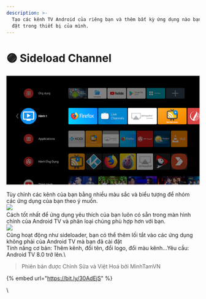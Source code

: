 ```yaml
---
description: >-
  Tạo các kênh TV Android của riêng bạn và thêm bất kỳ ứng dụng nào bạn đã cài
  đặt trong thiết bị của mình.
---
```


# 🟣 Sideload Channel

![](<../.gitbook/assets/image (10).png>)

Tùy chỉnh các kênh của bạn bằng nhiều màu sắc và biểu tượng để nhóm các ứng dụng của bạn theo ý muốn.\
[![](https://1.bp.blogspot.com/-F\_clEjgb694/Xy2TgzWw-mI/AAAAAAAAAb8/v--MNtlJ9nIHLrg114hUgKHgJOk44L\_SACPcBGAYYCw/s640/1.png)](https://1.bp.blogspot.com/-F\_clEjgb694/Xy2TgzWw-mI/AAAAAAAAAb8/v--MNtlJ9nIHLrg114hUgKHgJOk44L\_SACPcBGAYYCw/s1920/1.png)\
Cách tốt nhất để ứng dụng yêu thích của bạn luôn có sẵn trong màn hình chính của Android TV và phân loại chúng phù hợp hơn với bạn.\
[![](https://1.bp.blogspot.com/-Gve2wIHIYT8/Xy2ThISOhlI/AAAAAAAAAcA/J281cWA3AigFi6XEx9a3MpMEawSMDhpPgCPcBGAYYCw/s640/2.png)](https://1.bp.blogspot.com/-Gve2wIHIYT8/Xy2ThISOhlI/AAAAAAAAAcA/J281cWA3AigFi6XEx9a3MpMEawSMDhpPgCPcBGAYYCw/s1920/2.png)\
Cũng hoạt động như sideloader, bạn có thể thêm lối tắt vào các ứng dụng không phải của Android TV mà bạn đã cài đặt\
Tính năng cơ bản: Thêm kênh, đổi tên, đổi logo, đổi màu kênh...Yêu cầu: Android TV 8.0 trở lên.\


> Phiên bản được Chỉnh Sửa và Việt Hoá bởi MinhTamVN

{% embed url="https://bit.ly/30AdEjS" %}

\
